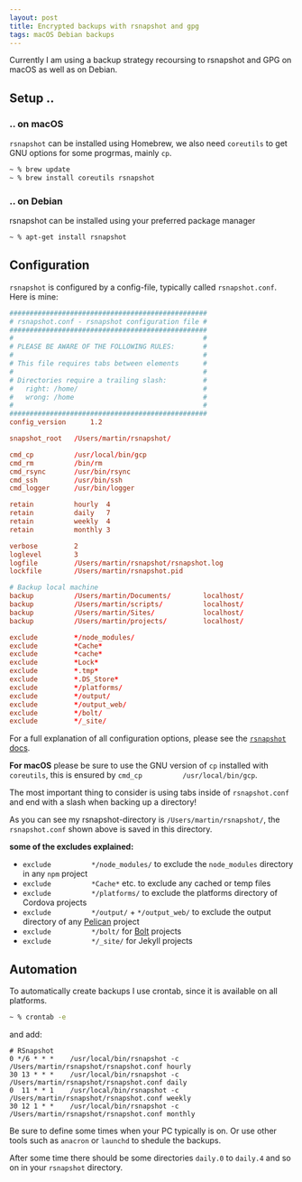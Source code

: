 ```yaml
---
layout: post
title: Encrypted backups with rsnapshot and gpg
tags: macOS Debian backups
---
```


Currently I am using a backup strategy recoursing to rsnapshot and GPG on macOS as
well as on Debian.

## Setup ..
### .. on macOS

`rsnapshot` can be installed using Homebrew, we also need `coreutils` to get GNU
options for some progrmas, mainly `cp`.

```zsh
~ % brew update
~ % brew install coreutils rsnapshot
```

### .. on Debian

rsnapshot can be installed using your preferred package manager

```zsh
~ % apt-get install rsnapshot
```

## Configuration

`rsnapshot` is configured by a config-file, typically called `rsnapshot.conf`.
Here is mine:

```conf
#################################################
# rsnapshot.conf - rsnapshot configuration file #
#################################################
#                                               #
# PLEASE BE AWARE OF THE FOLLOWING RULES:       #
#                                               #
# This file requires tabs between elements      #
#                                               #
# Directories require a trailing slash:         #
#   right: /home/                               #
#   wrong: /home                                #
#                                               #
#################################################
config_version		1.2

snapshot_root	/Users/martin/rsnapshot/

cmd_cp			/usr/local/bin/gcp
cmd_rm			/bin/rm
cmd_rsync		/usr/bin/rsync
cmd_ssh			/usr/bin/ssh
cmd_logger		/usr/bin/logger

retain			hourly	4
retain			daily	7
retain			weekly	4
retain			monthly	3

verbose			2
loglevel		3
logfile			/Users/martin/rsnapshot/rsnapshot.log
lockfile		/Users/martin/rsnapshot.pid

# Backup local machine
backup			/Users/martin/Documents/		localhost/
backup			/Users/martin/scripts/			localhost/
backup			/Users/martin/Sites/			localhost/
backup			/Users/martin/projects/			localhost/

exclude			*/node_modules/
exclude			*Cache*
exclude			*cache*
exclude			*Lock*
exclude			*.tmp*
exclude			*.DS_Store*
exclude			*/platforms/
exclude			*/output/
exclude			*/output_web/
exclude			*/bolt/
exclude			*/_site/
```

For a full explanation of all configuration options, please see the [`rsnapshot` docs](http://rsnapshot.org/rsnapshot/docs/docbook/rest.html#configuration).

__For macOS__ please be sure to use the GNU version of `cp` installed with `coreutils`, this is ensured by `cmd_cp			/usr/local/bin/gcp`.

The most important thing to consider is using tabs inside of `rsnapshot.conf` and
end with a slash when backing up a directory!

As you can see my rsnapshot-directory is `/Users/martin/rsnapshot/`, the `rsnapshot.conf` shown above is saved in this directory.

__some of the excludes explained:__

* `exclude			*/node_modules/` to exclude the `node_modules` directory in any `npm` project
* `exclude			*Cache*` etc. to exclude any cached or temp files
* `exclude			*/platforms/` to exclude the platforms directory of Cordova projects
* `exclude			*/output/` + `*/output_web/` to exclude the output directory of any [Pelican](https://github.com/getpelican/pelican) project
* `exclude			*/bolt/` for [Bolt](https://bolt.cm/) projects
* `exclude			*/_site/` for Jekyll projects

## Automation

To automatically create backups I use crontab, since it is available on all platforms.

```bash
~ % crontab -e
```

and add:
```
# RSnapshot
0 */6 * * *    /usr/local/bin/rsnapshot -c /Users/martin/rsnapshot/rsnapshot.conf hourly
30 13 * * *    /usr/local/bin/rsnapshot -c /Users/martin/rsnapshot/rsnapshot.conf daily
0  11 * * 1    /usr/local/bin/rsnapshot -c /Users/martin/rsnapshot/rsnapshot.conf weekly
30 12 1 * *    /usr/local/bin/rsnapshot -c /Users/martin/rsnapshot/rsnapshot.conf monthly
```

Be sure to define some times when your PC typically is on. Or use other tools such as `anacron` or `launchd` to shedule the backups.

After some time there should be some directories `daily.0` to `daily.4` and so on in your `rsnapshot` directory.
